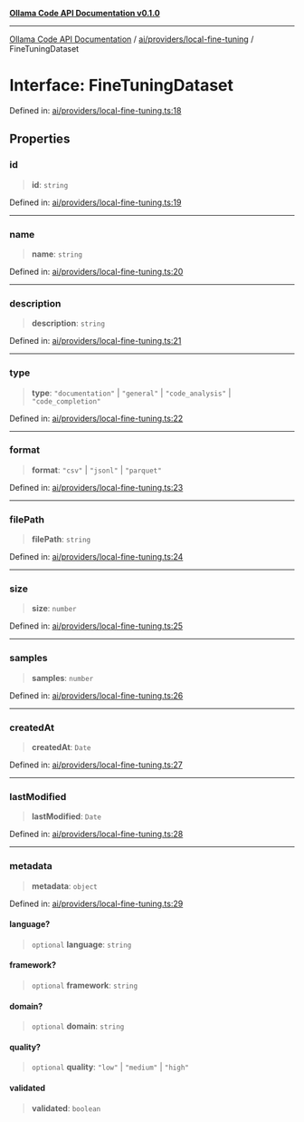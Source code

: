 [**Ollama Code API Documentation v0.1.0**](../../../../README.md)

***

[Ollama Code API Documentation](../../../../modules.md) / [ai/providers/local-fine-tuning](../README.md) / FineTuningDataset

# Interface: FineTuningDataset

Defined in: [ai/providers/local-fine-tuning.ts:18](https://github.com/erichchampion/ollama-code/blob/f584ec71c73423eb2d52696d6383301325c0df44/ollama-code/src/ai/providers/local-fine-tuning.ts#L18)

## Properties

### id

> **id**: `string`

Defined in: [ai/providers/local-fine-tuning.ts:19](https://github.com/erichchampion/ollama-code/blob/f584ec71c73423eb2d52696d6383301325c0df44/ollama-code/src/ai/providers/local-fine-tuning.ts#L19)

***

### name

> **name**: `string`

Defined in: [ai/providers/local-fine-tuning.ts:20](https://github.com/erichchampion/ollama-code/blob/f584ec71c73423eb2d52696d6383301325c0df44/ollama-code/src/ai/providers/local-fine-tuning.ts#L20)

***

### description

> **description**: `string`

Defined in: [ai/providers/local-fine-tuning.ts:21](https://github.com/erichchampion/ollama-code/blob/f584ec71c73423eb2d52696d6383301325c0df44/ollama-code/src/ai/providers/local-fine-tuning.ts#L21)

***

### type

> **type**: `"documentation"` \| `"general"` \| `"code_analysis"` \| `"code_completion"`

Defined in: [ai/providers/local-fine-tuning.ts:22](https://github.com/erichchampion/ollama-code/blob/f584ec71c73423eb2d52696d6383301325c0df44/ollama-code/src/ai/providers/local-fine-tuning.ts#L22)

***

### format

> **format**: `"csv"` \| `"jsonl"` \| `"parquet"`

Defined in: [ai/providers/local-fine-tuning.ts:23](https://github.com/erichchampion/ollama-code/blob/f584ec71c73423eb2d52696d6383301325c0df44/ollama-code/src/ai/providers/local-fine-tuning.ts#L23)

***

### filePath

> **filePath**: `string`

Defined in: [ai/providers/local-fine-tuning.ts:24](https://github.com/erichchampion/ollama-code/blob/f584ec71c73423eb2d52696d6383301325c0df44/ollama-code/src/ai/providers/local-fine-tuning.ts#L24)

***

### size

> **size**: `number`

Defined in: [ai/providers/local-fine-tuning.ts:25](https://github.com/erichchampion/ollama-code/blob/f584ec71c73423eb2d52696d6383301325c0df44/ollama-code/src/ai/providers/local-fine-tuning.ts#L25)

***

### samples

> **samples**: `number`

Defined in: [ai/providers/local-fine-tuning.ts:26](https://github.com/erichchampion/ollama-code/blob/f584ec71c73423eb2d52696d6383301325c0df44/ollama-code/src/ai/providers/local-fine-tuning.ts#L26)

***

### createdAt

> **createdAt**: `Date`

Defined in: [ai/providers/local-fine-tuning.ts:27](https://github.com/erichchampion/ollama-code/blob/f584ec71c73423eb2d52696d6383301325c0df44/ollama-code/src/ai/providers/local-fine-tuning.ts#L27)

***

### lastModified

> **lastModified**: `Date`

Defined in: [ai/providers/local-fine-tuning.ts:28](https://github.com/erichchampion/ollama-code/blob/f584ec71c73423eb2d52696d6383301325c0df44/ollama-code/src/ai/providers/local-fine-tuning.ts#L28)

***

### metadata

> **metadata**: `object`

Defined in: [ai/providers/local-fine-tuning.ts:29](https://github.com/erichchampion/ollama-code/blob/f584ec71c73423eb2d52696d6383301325c0df44/ollama-code/src/ai/providers/local-fine-tuning.ts#L29)

#### language?

> `optional` **language**: `string`

#### framework?

> `optional` **framework**: `string`

#### domain?

> `optional` **domain**: `string`

#### quality?

> `optional` **quality**: `"low"` \| `"medium"` \| `"high"`

#### validated

> **validated**: `boolean`
